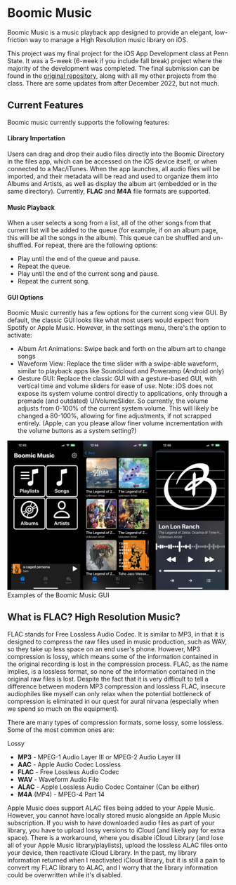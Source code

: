 # Boomic Music
Boomic Music is a music playback app designed to provide an elegant, low-friction way to manage a High Resolution music library on iOS. 

This project was my final project for the iOS App Development class at Penn State. It was a 5-week (6-week if you include fall break) project where the majority of the development was completed. The final submission can be found in the [original repository](), along with all my other projects from the class. There are some updates from after December 2022, but not much. 

## Current Features
Boomic music currently supports the following features:
#### Library Importation
Users can drag and drop their audio files directly into the Boomic Directory in the files app, which can be accessed on the iOS device itself, or when connected to a Mac/iTunes. When the app launches, all audio files will be imported, and their metadata will be read and used to organize them into Albums and Artists, as well as display the album art (embedded or in the same directory). Currently, **FLAC** and **M4A** file formats are supported.
#### Music Playback
When a user selects a song from a list, all of the other songs from that current list will be added to the queue (for example, if on an album page, this will be all the songs in the album). This queue can be shuffled and un-shuffled. For repeat, there are the following options:
- Play until the end of the queue and pause.
- Repeat the queue. 
- Play until the end of the current song and pause. 
- Repeat the current song. 
#### GUI Options
Boomic Music currently has a few options for the current song view GUI. By default, the classic GUI looks like what most users would expect from Spotify or Apple Music. However, in the settings menu, there's the option to activate:
- Album Art Animations: Swipe back and forth on the album art to change songs
- Waveform View: Replace the time slider with a swipe-able waveform, similar to playback apps like Soundcloud and Poweramp (Android only)
- Gesture GUI: Replace the classic GUI with a gesture-based GUI, with vertical time and volume sliders for ease of use.
Note: iOS does not expose its system volume control directly to applications, only through a premade (and outdated) UIVolumeSlider. So currently, the volume adjusts from 0-100% of the current system volume. This will likely be changed a 80-100%, allowing for fine adjustments, if not scrapped entirely. (Apple, can you please allow finer volume incrementation with the volume buttons as a system setting?) 

![Boomic Gui Examples](images/boomic.png)
Examples of the Boomic Music GUI

## What is FLAC? High Resolution Music?
FLAC stands for Free Lossless Audio Codec. It is similar to MP3, in that it is designed to compress the raw files used in music production, such as WAV, so they take up less space on an end user's phone. However, MP3 compression is lossy, which means some of the information contained in the original recording is lost in the compression process. FLAC, as the name implies, is a lossless format, so none of the information contained in the original raw files is lost. Despite the fact that it is very difficult to tell a difference between modern MP3 compression and lossless FLAC, insecure audiophiles like myself can only relax when the potential bottleneck of compression is eliminated in our quest for aural nirvana (especially when we spend so much on the equipment).

There are many types of compression formats, some lossy, some lossless. Some of the most common ones are:

Lossy
- **MP3** - MPEG-1 Audio Layer III or MPEG-2 Audio Layer III
- **AAC** - Apple Audio Codec
Lossless
- **FLAC** - Free Lossless Audio Codec
- **WAV** - Waveform Audio File
- **ALAC** - Apple Lossless Audio Codec
Container (Can be either)
- **M4A** (MP4) - MPEG-4 Part 14

Apple Music does support ALAC files being added to your Apple Music. However, you cannot have locally stored music alongside an Apple Music subscription. If you wish to have downloaded audio files as part of your library, you have to upload lossy versions to iCloud (and likely pay for extra space). There is a workaround, where you disable iCloud Library (and lose all of your Apple Music library/playlists), upload the lossless ALAC files onto your device, then reactivate iCloud Library. In the past, my library information returned when I reactivated iCloud library, but it is still a pain to convert my FLAC library to ALAC, and I worry that the library information could be overwritten while it's disabled.
